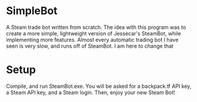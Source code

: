 SimpleBot
=========

A Steam trade bot written from scratch.
The idea with this program was to create a more simple, lightweight version of Jessecar's SteamBot, while implementing more features.
Almost every automatic trading bot I have seen is very slow, and runs off of SteamBot. I am here to change that

Setup
=====

Compile, and run SteamBot.exe. You will be asked for a backpack.tf API key, a Steam API key, and a Steam login. Then, enjoy your new Steam Bot!
